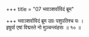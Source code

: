 +++
title = "07 भवाञ्शर्वाविदं ब्रूम"

+++
भवाञ्शर्वाविदं ब्रूम उग्रः पशुपतिश्च यः ।  
इषूर्या एषां विद्मस्ते नो मुञ्चन्त्वंहसः ॥ १० ॥